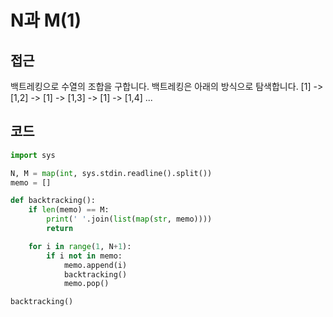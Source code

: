 # N과 M(1)

## 접근
백트레킹으로 수열의 조합을 구합니다.
백트레킹은 아래의 방식으로 탐색합니다.
[1] -> [1,2] -> [1] -> [1,3] -> [1] -> [1,4] ...

## 코드 
```python
import sys

N, M = map(int, sys.stdin.readline().split())
memo = []

def backtracking():
    if len(memo) == M:
        print(' '.join(list(map(str, memo))))
        return

    for i in range(1, N+1):
        if i not in memo:
            memo.append(i)
            backtracking()
            memo.pop()

backtracking()
```